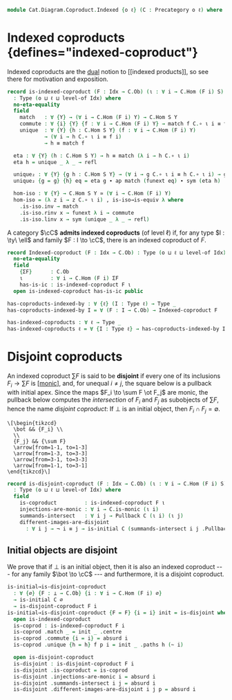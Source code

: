 <!--
```agda
open import Cat.Instances.Shape.Terminal
open import Cat.Diagram.Pullback
open import Cat.Diagram.Initial
open import Cat.Univalent
open import Cat.Prelude
```
-->

```agda
module Cat.Diagram.Coproduct.Indexed {o ℓ} (C : Precategory o ℓ) where
```

# Indexed coproducts {defines="indexed-coproduct"}

Indexed coproducts are the [dual] notion to [[indexed products]], so see
there for motivation and exposition.

[dual]: Cat.Base.html#opposites

<!--
```agda
import Cat.Reasoning C as C
private variable
  o' ℓ' : Level
  Idx : Type ℓ'
  A B S : C.Ob
```
-->

```agda
record is-indexed-coproduct (F : Idx → C.Ob) (ι : ∀ i → C.Hom (F i) S)
  : Type (o ⊔ ℓ ⊔ level-of Idx) where
  no-eta-equality
  field
    match   : ∀ {Y} → (∀ i → C.Hom (F i) Y) → C.Hom S Y
    commute : ∀ {i} {Y} {f : ∀ i → C.Hom (F i) Y} → match f C.∘ ι i ≡ f i
    unique  : ∀ {Y} {h : C.Hom S Y} (f : ∀ i → C.Hom (F i) Y)
            → (∀ i → h C.∘ ι i ≡ f i)
            → h ≡ match f

  eta : ∀ {Y} (h : C.Hom S Y) → h ≡ match (λ i → h C.∘ ι i)
  eta h = unique _ λ _ → refl

  unique₂ : ∀ {Y} {g h : C.Hom S Y} → (∀ i → g C.∘ ι i ≡ h C.∘ ι i) → g ≡ h
  unique₂ {g = g} {h} eq = eta g ∙ ap match (funext eq) ∙ sym (eta h)

  hom-iso : ∀ {Y} → C.Hom S Y ≃ (∀ i → C.Hom (F i) Y)
  hom-iso = (λ z i → z C.∘ ι i) , is-iso→is-equiv λ where
    .is-iso.inv → match
    .is-iso.rinv x → funext λ i → commute
    .is-iso.linv x → sym (unique _ λ _ → refl)
```

A category $\cC$ **admits indexed coproducts** (of level $\ell$) if,
for any type $I : \ty\ \ell$ and family $F : I \to \cC$, there is an
indexed coproduct of $F$.

```agda
record Indexed-coproduct (F : Idx → C.Ob) : Type (o ⊔ ℓ ⊔ level-of Idx) where
  no-eta-equality
  field
    {ΣF}      : C.Ob
    ι         : ∀ i → C.Hom (F i) ΣF
    has-is-ic : is-indexed-coproduct F ι
  open is-indexed-coproduct has-is-ic public

has-coproducts-indexed-by : ∀ {ℓ} (I : Type ℓ) → Type _
has-coproducts-indexed-by I = ∀ (F : I → C.Ob) → Indexed-coproduct F

has-indexed-coproducts : ∀ ℓ → Type _
has-indexed-coproducts ℓ = ∀ {I : Type ℓ} → has-coproducts-indexed-by I
```

<!--
```agda
Indexed-coproduct-≃
  : ∀ {ℓ ℓ'} {I : Type ℓ} {J : Type ℓ'} → (e : I ≃ J)
  → {F : I → C.Ob} → Indexed-coproduct (F ⊙ Equiv.from e) → Indexed-coproduct F
Indexed-coproduct-≃ e {F} p = λ where
  .ΣF → p .ΣF
  .ι j → p .ι (e.to j) C.∘ C.from (path→iso (ap F (e.η _)))
  .has-is-ic .match f → p .match (f ⊙ e.from)
  .has-is-ic .commute {f = f} →
    C.pulll (p .commute) ∙ from-pathp-to (C ^op) _ (ap f (e.η _))
  .has-is-ic .unique f comm → p .unique _ λ j →
      ap (_ C.∘_) (sym (from-pathp-to (C ^op) _ (ap (p .ι) (e.ε j)))
                  ∙ ap (λ z → p .ι _ C.∘ C.from (path→iso (ap F z))) (e.zag j))
    ∙ comm (e.from j)
    where
      open Indexed-coproduct
      open is-indexed-coproduct
      module e = Equiv e

Lift-Indexed-coproduct
  : ∀ {ℓ} ℓ' → {I : Type ℓ} → {F : I → C.Ob}
  → Indexed-coproduct {Idx = Lift ℓ' I} (F ⊙ Lift.lower)
  → Indexed-coproduct F
Lift-Indexed-coproduct _ = Indexed-coproduct-≃ (Lift-≃ e⁻¹)
```
-->

# Disjoint coproducts

An indexed coproduct $\sum F$ is said to be **disjoint** if every one of
its inclusions $F_i \to \sum F$ is [[monic]], and, for unequal $i \ne j$,
the square below is a pullback with initial apex. Since the maps $F_i
\to \sum F \ot F_j$ are monic, the pullback below computes the
_intersection_ of $F_i$ and $F_j$ as subobjects of $\sum F$, hence the
name _disjoint coproduct_: If $\bot$ is an initial object, then $F_i
\cap F_j = \emptyset$.

[monic]: Cat.Morphism.html#monos

~~~{.quiver}
\[\begin{tikzcd}
  \bot && {F_i} \\
  \\
  {F_j} && {\sum F}
  \arrow[from=1-1, to=1-3]
  \arrow[from=1-3, to=3-3]
  \arrow[from=3-1, to=3-3]
  \arrow[from=1-1, to=3-1]
\end{tikzcd}\]
~~~

```agda
record is-disjoint-coproduct (F : Idx → C.Ob) (ι : ∀ i → C.Hom (F i) S)
  : Type (o ⊔ ℓ ⊔ level-of Idx) where
  field
    is-coproduct         : is-indexed-coproduct F ι
    injections-are-monic : ∀ i → C.is-monic (ι i)
    summands-intersect   : ∀ i j → Pullback C (ι i) (ι j)
    different-images-are-disjoint
      : ∀ i j → ¬ i ≡ j → is-initial C (summands-intersect i j .Pullback.apex)
```

## Initial objects are disjoint

We prove that if $\bot$ is an initial object, then it is also an indexed
coproduct --- for any family $\bot \to \cC$ --- and furthermore, it
is a disjoint coproduct.

```agda
is-initial→is-disjoint-coproduct
  : ∀ {∅} {F : ⊥ → C.Ob} {i : ∀ i → C.Hom (F i) ∅}
  → is-initial C ∅
  → is-disjoint-coproduct F i
is-initial→is-disjoint-coproduct {F = F} {i = i} init = is-disjoint where
  open is-indexed-coproduct
  is-coprod : is-indexed-coproduct F i
  is-coprod .match _ = init _ .centre
  is-coprod .commute {i = i} = absurd i
  is-coprod .unique {h = h} f p i = init _ .paths h (~ i)

  open is-disjoint-coproduct
  is-disjoint : is-disjoint-coproduct F i
  is-disjoint .is-coproduct = is-coprod
  is-disjoint .injections-are-monic i = absurd i
  is-disjoint .summands-intersect i j = absurd i
  is-disjoint .different-images-are-disjoint i j p = absurd i
```
